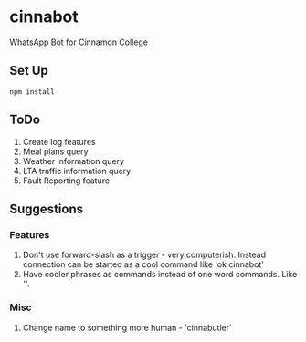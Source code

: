 # cinnabot
WhatsApp Bot for Cinnamon College

## Set Up

`npm install`

## ToDo

1. Create log features
2. Meal plans query
3. Weather information query
4. LTA traffic information query
5. Fault Reporting feature

## Suggestions

### Features

1. Don't use forward-slash as a trigger - very computerish. Instead connection can be started as a cool command like 'ok cinnabot'
2. Have cooler phrases as commands instead of one word commands. Like ''.

### Misc

1. Change name to something more human - 'cinnabutler'

